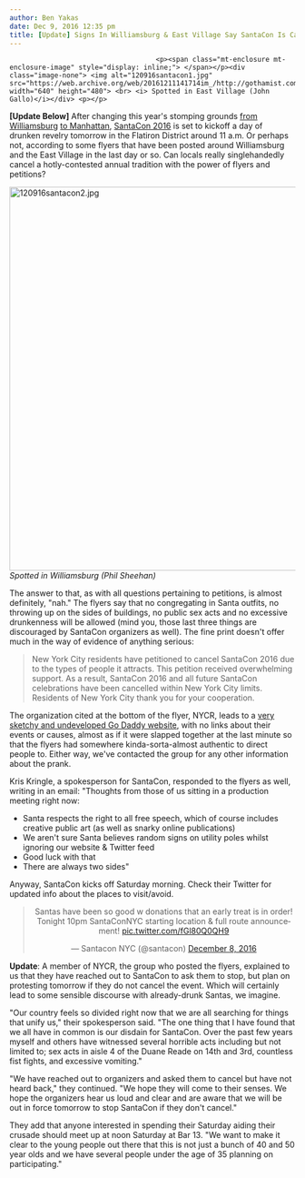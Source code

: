 ```yaml
---
author: Ben Yakas
date: Dec 9, 2016 12:35 pm
title: [Update] Signs In Williamsburg & East Village Say SantaCon Is Cancelled
---
```


	
										<p><span class="mt-enclosure mt-enclosure-image" style="display: inline;"> </span></p><div class="image-none"> <img alt="120916santacon1.jpg" src="https://web.archive.org/web/20161211141714im_/http://gothamist.com/attachments/byakas/120916santacon1.jpg" width="640" height="480"> <br> <i> Spotted in East Village (John Gallo)</i></div> <p></p>

<p><strong>[Update Below]</strong> After changing this year&apos;s stomping grounds <a href="https://web.archive.org/web/20161211141714/http://gothamist.com/2016/10/25/santacon_2016_williamsburg.php">from Williamsburg</a> <a href="https://web.archive.org/web/20161211141714/http://gothamist.com/2016/12/08/shelter_in_place.php">to Manhattan</a>, <a href="https://web.archive.org/web/20161211141714/http://gothamist.com/tags/santacon">SantaCon 2016</a> is set to kickoff a day of drunken revelry tomorrow in the Flatiron District around 11 a.m. Or perhaps not, according to some flyers that have been posted around Williamsburg and the East Village in the last day or so. Can locals really singlehandedly cancel a hotly-contested annual tradition with the power of flyers and petitions? </p>

<p><span class="mt-enclosure mt-enclosure-image" style="display: inline;"> </span></p><div class="image-none"> <img alt="120916santacon2.jpg" src="https://web.archive.org/web/20161211141714im_/http://gothamist.com/attachments/byakas/120916santacon2.jpg" width="640" height="675"> <br> <i> Spotted in Williamsburg (Phil Sheehan)</i></div> <p></p>

<p>The answer to that, as with all questions pertaining to petitions, is almost definitely, &quot;nah.&quot; The flyers say that no congregating in Santa outfits, no throwing up on the sides of buildings, no public sex acts and no excessive drunkenness will be allowed (mind you, those last three things are discouraged by SantaCon organizers as well). The fine print doesn&apos;t offer much in the way of evidence of anything serious:</p>

<blockquote>New York City residents have petitioned to cancel SantaCon 2016 due to the types of people it attracts. This petition received overwhelming support. As a result, SantaCon 2016 and all future SantaCon celebrations have been cancelled within New York City limits. Residents of New York City thank you for your cooperation.</blockquote>

<p>The organization cited at the bottom of the flyer, NYCR, leads to a <a href="https://web.archive.org/web/20161211141714/http://nycresidents.godaddysites.com/">very sketchy and undeveloped Go Daddy website</a>, with no links about their events or causes, almost as if it were slapped together at the last minute so that the flyers had somewhere kinda-sorta-almost authentic to direct people to. Either way, we&apos;ve contacted the group for any other information about the prank. </p>

<p>Kris Kringle, a spokesperson for SantaCon, responded to the flyers as well, writing in an email: &quot;Thoughts from those of us sitting in a production meeting right now: </p>

<ul>
	<li>Santa respects the right to all free speech, which of course includes creative public art (as well as snarky online publications)</li>
	<li>We aren&apos;t sure Santa believes random signs on utility poles whilst ignoring our website &amp; Twitter feed</li>
	<li>Good luck with that</li>
	<li>There are always two sides&quot;</li>
</ul>

<p>Anyway, SantaCon kicks off Saturday morning. Check their Twitter for updated info about the places to visit/avoid.</p>

<center><blockquote class="twitter-tweet" data-lang="en"><p lang="en" dir="ltr">Santas have been so good w donations that an early treat is in order! Tonight 10pm SantaConNYC starting location &amp; full route announcement! <a href="https://web.archive.org/web/20161211141714/https://t.co/fGl80Q0QH9">pic.twitter.com/fGl80Q0QH9</a></p>&#x2014; Santacon NYC (@santacon) <a href="https://web.archive.org/web/20161211141714/https://twitter.com/santacon/status/806972947122552836">December 8, 2016</a></blockquote>
<script async src="//web.archive.org/web/20161211141714js_/http://platform.twitter.com/widgets.js" charset="utf-8"></script></center>

<p><strong>Update</strong>: A member of NYCR, the group who posted the flyers, explained to us that they have reached out to SantaCon to ask them to stop, but plan on protesting tomorrow if they do not cancel the event. Which will certainly lead to some sensible discourse with already-drunk Santas, we imagine. </p>

<p>&quot;Our country feels so divided right now that we are all searching for things that unify us,&quot; their spokesperson said. &quot;The one thing that I have found that we all have in common is our disdain for SantaCon. Over the past few years myself and others have witnessed several horrible acts including but not limited to; sex acts in aisle 4 of the Duane Reade on 14th and 3rd, countless fist fights, and excessive vomiting.&quot;</p>

<p>&quot;We have reached out to organizers and asked them to cancel but have not heard back,&quot; they continued. &quot;We hope they will come to their senses. We hope the organizers hear us loud and clear and are aware that we will be out in force tomorrow to stop SantaCon if they don&apos;t cancel.&quot;</p>

<p>They add that anyone interested in spending their Saturday aiding their crusade should meet up at noon Saturday at Bar 13. &quot;We want to make it clear to the young people out there that this is not just a bunch of 40 and 50 year olds and we have several people under the age of 35 planning on participating.&quot; </p>					
										
									
				